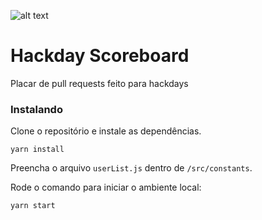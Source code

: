 ![alt text](https://raw.githubusercontent.com/degrecci/projectname/branch/path/to/img.png)

# Hackday Scoreboard

Placar de pull requests feito para hackdays

### Instalando

Clone o repositório e instale as dependências.

```
yarn install
```

Preencha o arquivo `userList.js` dentro de `/src/constants`.

Rode o comando para iniciar o ambiente local:

```
yarn start
```
